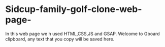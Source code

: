 # Sidcup-family-golf-clone-web-page-
In this web page we h used HTML,CSS,JS and  GSAP.
Welcome to Gboard clipboard, any text that you copy will be saved here.
